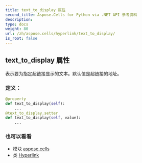 ```yaml
---
title: text_to_display 属性
second_title: Aspose.Cells for Python via .NET API 参考资料
description:
type: docs
weight: 80
url: /zh/aspose.cells/hyperlink/text_to_display/
is_root: false
---
```

## text_to_display 属性

表示要为指定超链接显示的文本。默认值是超链接的地址。
### 定义：
```python
@property
def text_to_display(self):
    ...
@text_to_display.setter
def text_to_display(self, value):
    ...
```

### 也可以看看
* 模块 [aspose.cells](../../)
* 类 [Hyperlink](/cells/python-net/zh/aspose.cells/hyperlink)

